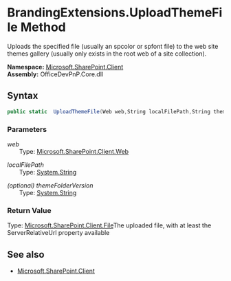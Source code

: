 # BrandingExtensions.UploadThemeFile Method  
Uploads the specified file (usually an spcolor or spfont file) to the web site themes gallery 
            (usually only exists in the root web of a site collection).  

**Namespace:** [Microsoft.SharePoint.Client](Microsoft.SharePoint.Client.md)  
**Assembly:** OfficeDevPnP.Core.dll  
## Syntax
```C#
public static  UploadThemeFile(Web web,String localFilePath,String themeFolderVersion)
```
### Parameters
*web*  
&emsp;&emsp;Type: [Microsoft.SharePoint.Client.Web](Microsoft.SharePoint.Client.Web.md) 
&emsp;&emsp;  
  
*localFilePath*  
&emsp;&emsp;Type: [System.String](System.String.md) 
&emsp;&emsp;  
  
*(optional) themeFolderVersion*  
&emsp;&emsp;Type: [System.String](System.String.md) 
&emsp;&emsp;  
  
### Return Value
Type: [Microsoft.SharePoint.Client.File](Microsoft.SharePoint.Client.File.md 
)The uploaded file, with at least the ServerRelativeUrl property available

## See also
- [Microsoft.SharePoint.Client](Microsoft.SharePoint.Client.md)
